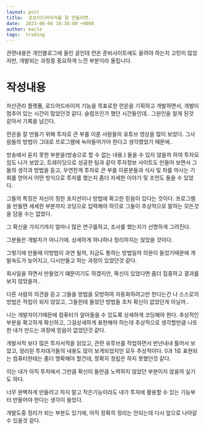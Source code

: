 ```yaml
---
layout: post
title:  로보어드바이저룰 잘 만들려면..
date:  2023-06-04 10:30:00 +0000
author: macle
tags:  trading
---
```



관련내용은 개인블로그에 올린 글인데 런온 준비사이트에도 올려야 하는지 고민이 많았지만, 개발되는 과정중 중요하게 느낀 부분이라 올립니다.

# 작성내용

자산관리 플랫폼, 로드어드바이저 기능을 목표로한 런온을 기획하고 개발하면서, 개발이 멈추어 있는 시간이 많았던것 같다. 슬럼프인가 했던 시간들인데.. 그원인을 알게 된것 같아서 기록을 남긴다.

런온을 잘 만들기 위해 투자로 큰 부를 이룬 사람들의 유튜브 영상을 많이 보았다. 그사람들의 방법이 그대로 프로그램에 녹아들어가야 한다고 생각했었기 때문에..

방송에서 듣지 못한 부분을(방송으로 할 수 없는 내용.) 들을 수 있지 않을까 하여 투자모임도 나가 보았고, 트레이딩으로 성공한 팀과 같이 투자정보 사이트도 만들어 보면서 그들의 생각과 방법을 듣고, 우연찬게 투자로 큰 부를 이룬분들과 식사 및 차를 마시는 기회를 얻어서 어떤 방식으로 투자를 했는지 좀더 자세한 이야기 및 조언도 들을 수 있었다.

그들의 특징은 자신이 정한 포지션이나 방법에 확고한 믿음이 있다는 것이다. 프로그램을 만들면 세세한 부분까지 코딩으로 입력해야 하므로 그들이 추상적으로 말하는 모든것을 담을 수는 없었다. 

그 확신을 가지기까지 얼마나 많은 연구를하고, 조사를 했는지가 선명하게 그려진다.

그분들은 개발자가 아니기에. 상세하게 하나하나 정리하지는 않았을 것이다.

그렇기에 만들때 이방법이 과연 될까, 지금도 통하는 방법일까 의문이 들었기때문에 개발속도가 늦어지고, 다시만들고 하는 과정이 있었던것 같다.

회사일을 하면서 만들었기 떄문이기도 하겠지만, 확신이 있었다면 좀더 집중하고 결과를 보지 않았을까..

다른 사람의 의견을 듣고 그들을 방법을 모방하여 자동화하려고만 한다는건 나 스스로의 방법은 적립이 되지 않았고, 그들한테 들었던 방법들 조차 확신이 없었던게 아닐까..

나는 개발자이기때문에 컴퓨터가 알아들을 수 있도록 상세하게 코딩해야 한다. 추상적인부분을 확고하게 확신하고, 그걸상세하게 표현해야 하는데 추상적으로 생각할만큼 나또한 내가 만드는 과정에 믿음이 없었던것 같다.

개발서적 보다 많은 투자서적을 읽있고, 관련 유투브를 작업하면서 반년내내 틀어서 보았고, 정리된 투자대가들의 내용도 많이 보게되었지만 모두 추상적이다. 0과 1로 표현되는 컴퓨터한테는 좀더 명확해야 할건데, 정확히 정립은 하지 못했던것 같다.

이는 내가 아직 투자에서 그만큼 확신이 들만큼 노력하지 않았던 부분이지 않을까 싶기도 하다.

너무 완벽하게 만들려고 하지 말고 작은기능이라도 내가 투자에 활용할 수 있는 기능부터 만들어야 한다는 생각이 들었다.

개발도중 정리가 되는 부분도 있기에, 아직 정확히 정리는 안되는데 다시 앞으로 나아갈 수 있을것 같다. 


